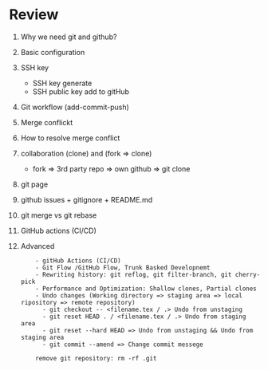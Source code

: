 # Review

1.  Why we need git and github?
2.  Basic configuration
3.  SSH key
    - SSH key generate
    - SSH public key add to gitHub
4.  Git workflow (add-commit-push)
5.  Merge conflickt
6.  How to resolve merge conflict
7.  collaboration (clone) and (fork => clone)
    - fork => 3rd party repo => own github => git clone
8.  git page
9.  github issues + gitignore + README.md
10. git merge vs git rebase
11. GitHub actions (CI/CD)
12. Advanced

            - gitHub Actions (CI/CD)
            - Git Flow /GitHub Flow, Trunk Basked Developnemt
            - Rewriting history: git reflog, git filter-branch, git cherry-pick
            - Performance and Optimization: Shallow clones, Partial clones
            - Undo changes (Working directory => staging area => local ripository => remote repository)
              - git checkout -- <filename.tex / .> Undo from unstaging
              - git reset HEAD . / <filename.tex / .> Undo from staging area
              - git reset --hard HEAD => Undo from unstaging && Undo from staging area
              - git commit --amend => Change commit messege

            remove git repository: rm -rf .git
